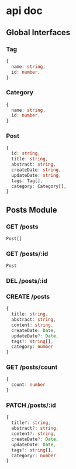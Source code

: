 # api doc

## Global Interfaces

### Tag

```ts
{
  name: string,
  id: number,
}
```

### Category

```ts
{
  name: string,
  id: number,
}
```

### Post

```ts
{
  id: string,
  title: string,
  abstract: string,
  createDate: string,
  updateDate: string,
  tags: Tag[],
  category: Category[],
}
```

## Posts Module

### GET /posts

```ts
Post[]
```

### GET /posts/:id

```ts
Post
```

### DEL /posts/:id

### CREATE /posts

```ts
{
  title: string,
  abstract: string,
  content: string,
  createDate: Date, 
  updateDate?: Date, 
  tags?: string[],
  category: number
}
```

### GET /posts/count

```ts
{
  count: number
}
```

### PATCH /posts/:id

```ts
{
  title?: string,
  abstract?: string,
  content?: string,
  createDate?: Date, 
  updateDate: Date, 
  tags?: string[],
  category?: number
}
```